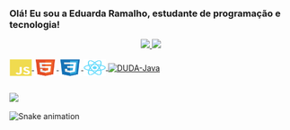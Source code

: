 ### Olá! Eu sou a Eduarda Ramalho, estudante de programação e tecnologia!

<div align="center">
  <a href="https://github.com/eduardaramalho">
  <img width="48%" src="https://github-readme-stats.vercel.app/api?username=eduardaramalho&show_icons=true&theme=nightowl&include_all_commits=true&count_private=true"/>
  <img width="48%" src="https://github-readme-stats.vercel.app/api/top-langs/?username=eduardaramalho&layout=compact&langs_count=7&theme=nightowl"/>
</div>
<div style="display: inline_block"><br>
  <img align="center" alt="DUDA-Js" height="30" width="40" src="https://raw.githubusercontent.com/devicons/devicon/master/icons/javascript/javascript-plain.svg">
  <img align="center" alt="DUDA-HTML" height="30" width="40" src="https://raw.githubusercontent.com/devicons/devicon/master/icons/html5/html5-original.svg">
  <img align="center" alt="DUDA-CSS" height="30" width="40" src="https://raw.githubusercontent.com/devicons/devicon/master/icons/css3/css3-original.svg">
  <img align="center" alt="DUDA-React" height="30" width="40" src="https://raw.githubusercontent.com/devicons/devicon/master/icons/react/react-original.svg">
  <img align="center" alt="DUDA-Java" height="30" width="40" src="https://cdn.jsdelivr.net/gh/devicons/devicon/icons/java/java-original.svg" /> 
</div>
  
 ##
 
<div> 
  <a href="https://br.linkedin.com/in/eduarda-ramalho-9855b0218?trk" target="_blank"><img src="https://img.shields.io/badge/-LinkedIn-%230077B5?style=for-the-badge&logo=linkedin&logoColor=white" target="_blank"></a> 
 
  ![Snake animation](https://github.com/eduardaramalho/blob/output/github-contribution-grid-snake.svg)
 
</div>
 
